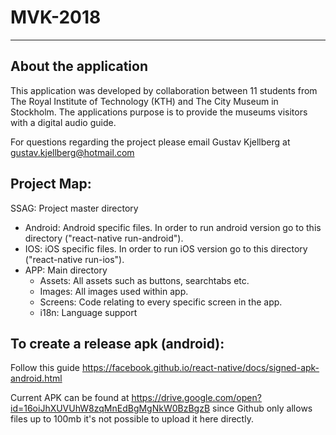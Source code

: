 # MVK-2018
***
## About the application
This application was developed by collaboration between 11 students from The Royal Institute of Technology (KTH) and The City Museum in Stockholm. The applications purpose is to provide the museums visitors with a digital audio guide.

For questions regarding the project please email Gustav Kjellberg at gustav.kjellberg@hotmail.com

Project Map:
---
SSAG: Project master directory
* Android: Android specific files. In order to run android version go to this directory ("react-native run-android").
* IOS: iOS specific files. In order to run iOS version go to this directory ("react-native run-ios").
* APP: Main directory
     * Assets: All assets such as buttons, searchtabs etc.
     * Images: All images used within app.
     * Screens: Code relating to every specific screen in the app.
     * i18n: Language support
              
    

## To create a release apk (android):

Follow this guide https://facebook.github.io/react-native/docs/signed-apk-android.html


Current APK can be found at
https://drive.google.com/open?id=16oiJhXUVUhW8zqMnEdBgMgNkW0BzBgzB
since Github only allows files up to 100mb it's not possible to upload it here directly.
